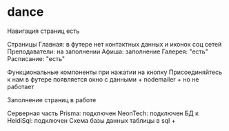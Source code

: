 # dance
Навигация страниц есть

Страницы
Главная: в футере нет контактных данных и иконок соц сетей
Преподаватели: на заполнении
Афиша: заполнение
Галерея: "есть"
Расписание: "есть"


Функциональные компоненты
при нажатии на кнопку Присоединяйтесь к нам в футере появляется окно с данными +
nodemailer + но не работает

Заполнение страниц в работе

Серверная часть
Prisma: подключен
NeonTech: подключен
БД к HeidiSql: подключен
Схема базы данных таблицы в sql +

